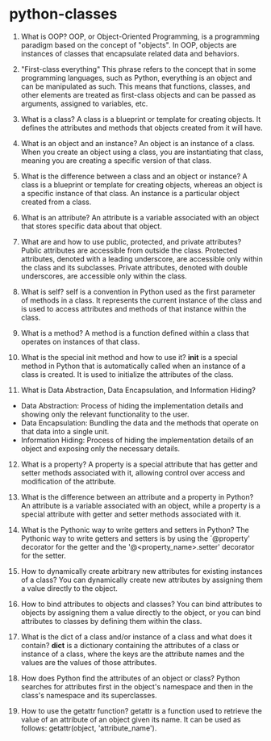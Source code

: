 # python-classes

1. What is OOP?
OOP, or Object-Oriented Programming, is a programming paradigm based on the concept of "objects". In OOP, objects are instances of classes that encapsulate related data and behaviors.

2. "First-class everything"
This phrase refers to the concept that in some programming languages, such as Python, everything is an object and can be manipulated as such. This means that functions, classes, and other elements are treated as first-class objects and can be passed as arguments, assigned to variables, etc.

3. What is a class?
A class is a blueprint or template for creating objects. It defines the attributes and methods that objects created from it will have.

4. What is an object and an instance?
An object is an instance of a class. When you create an object using a class, you are instantiating that class, meaning you are creating a specific version of that class.

5. What is the difference between a class and an object or instance?
A class is a blueprint or template for creating objects, whereas an object is a specific instance of that class. An instance is a particular object created from a class.

6. What is an attribute?
An attribute is a variable associated with an object that stores specific data about that object.

7. What are and how to use public, protected, and private attributes?
Public attributes are accessible from outside the class. Protected attributes, denoted with a leading underscore, are accessible only within the class and its subclasses. Private attributes, denoted with double underscores, are accessible only within the class.

8. What is self?
self is a convention in Python used as the first parameter of methods in a class. It represents the current instance of the class and is used to access attributes and methods of that instance within the class.

9. What is a method?
A method is a function defined within a class that operates on instances of that class.

10. What is the special init method and how to use it?
__init__ is a special method in Python that is automatically called when an instance of a class is created. It is used to initialize the attributes of the class.

11. What is Data Abstraction, Data Encapsulation, and Information Hiding?

* Data Abstraction: Process of hiding the implementation details and showing only the relevant functionality to the user.
* Data Encapsulation: Bundling the data and the methods that operate on that data into a single unit.
* Information Hiding: Process of hiding the implementation details of an object and exposing only the necessary details.

12. What is a property?
A property is a special attribute that has getter and setter methods associated with it, allowing control over access and modification of the attribute.

13. What is the difference between an attribute and a property in Python?
An attribute is a variable associated with an object, while a property is a special attribute with getter and setter methods associated with it.

14. What is the Pythonic way to write getters and setters in Python?
The Pythonic way to write getters and setters is by using the ´@property' decorator for the getter and the '@<property_name>.setter' decorator for the setter.

15. How to dynamically create arbitrary new attributes for existing instances of a class?
You can dynamically create new attributes by assigning them a value directly to the object.

16. How to bind attributes to objects and classes?
You can bind attributes to objects by assigning them a value directly to the object, or you can bind attributes to classes by defining them within the class.

17. What is the dict of a class and/or instance of a class and what does it contain?
__dict__ is a dictionary containing the attributes of a class or instance of a class, where the keys are the attribute names and the values are the values of those attributes.

18. How does Python find the attributes of an object or class?
Python searches for attributes first in the object's namespace and then in the class's namespace and its superclasses.

19. How to use the getattr function?
getattr is a function used to retrieve the value of an attribute of an object given its name. It can be used as follows: getattr(object, 'attribute_name').
